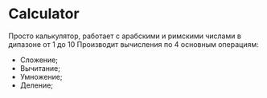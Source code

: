 # Calculator
Просто калькулятор, работает с арабскими и римскими числами в дипазоне от 1 до 10
Производит вычисления по 4 основным операциям:
- Сложение;
- Вычитание;
- Умножение;
- Деление;
